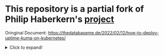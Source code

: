 # This repository is a partial fork of Philip Haberkern's [project](https://github.com/thedatabaseme/cookbooks/tree/master/kubernetes/uptime-kuma)

Oringinal Document: https://thedatabaseme.de/2022/02/12/how-to-deploy-uptime-kuma-on-kubernetes/

<details>
  <summary>Click to expand!</summary>

Quick instruction on how to deploy Uptime-Kuma on your Kubernetes cluster.

Uptime-Kuma is an easy to deploy and easy to use monitoring tool, that has several “Monitoring Types” like HTTP(s), port-checking, DNS and some more. Also it includes some real nice alerting mechanisms as Mail, Teams and Gotify. If you want to find out more about Uptime-Kuma, you can find some here.

I’ve created a set of manifests, that will deploy Uptime-Kuma with all needed components on your Kubernetes cluster. You can find the most updated code in my Github repository. Just apply it using kustomization like `kubectl apply -k overlays/dev`.

If you want to go step-by-step, read along below. You can apply the manifests in the given order after you’ve created them.

First we create a separate Namespace for Uptime-Kuma named kuma. Feel free to change the name to your needs.

namespace.yaml
```
kind: Namespace
apiVersion: v1
metadata:
  name: kuma
```

Then we create a Service for Uptime-Kuma which will listen on port 3001. The selector will be app: uptime-kuma.

service.yaml
```
apiVersion: v1
kind: Service
metadata:
  name: uptime-kuma-service
  namespace: kuma
spec:
  selector:
    app: uptime-kuma
  ports:
  - name: uptime-kuma
    port: 3001
```

Now it’s time for the centerpiece our Statefulset which will describe the actual Deployment and a persistent volume.

statefulset.yaml
```
apiVersion: apps/v1
kind: StatefulSet
metadata:
  name: uptime-kuma
  namespace: kuma
spec:
  replicas: 1
  serviceName: uptime-kuma-service
  selector:
    matchLabels:
      app: uptime-kuma
  template:
    metadata:
      labels:
        app: uptime-kuma
    spec:
      containers:
        - name: uptime-kuma
          image: louislam/uptime-kuma:1.11.4
          env:
            - name: UPTIME_KUMA_PORT
              value: "3001"
            - name: PORT
              value: "3001"
          ports:
            - name: uptime-kuma
              containerPort: 3001
              protocol: TCP
          volumeMounts:
            - name: kuma-data
              mountPath: /app/data

  volumeClaimTemplates:
    - metadata:
        name: kuma-data
      spec:
        accessModes: ["ReadWriteOnce"]
        volumeMode: Filesystem
        resources:
          requests:
            storage: 1Gi
```

The Ingress rule that is getting deployed is configured for Nginx as an Ingress Controller. You might need to adapt it to your needs. Also an annotation for Cert-Manager is included. If you don’t have a Cert-Manager setup, you don’t need this annotation. You can find an instruction for both, setting up Nginx and Cert-Manager here and here (both only in german).

Also you have to configure your specific DNS name you want to use for Uptime-Kuma in the host(s) sections.

ingress.yaml
```
apiVersion: networking.k8s.io/v1
kind: Ingress
metadata:
  name: kuma
  namespace: kuma
  annotations:
    kubernetes.io/ingress.class: "nginx"
    nginx.ingress.kubernetes.io/backend-protocol: "HTTP"
    cert-manager.io/cluster-issuer: "letsencrypt-staging"
spec:
  tls:
  - hosts:
    - uptime-kuma.mydomain.de
    secretName: uptime-kuma.mydomain.de
  rules:
  - host: uptime-kuma.mydomain.de
    http:
      paths:
      - path: /
        pathType: Prefix
        backend:
          service:
            name: uptime-kuma-service
            port:
              number: 3001
```

After deploying all manifests, you should be able to get connected to Uptime-Kuma (you of course have to configure the DNS name on your Networks DNS Server). On first login, you have to create an admin user. After this is done, you are redirected to the dashboard. Have fun playing around with Uptime-Kuma!

</details>
